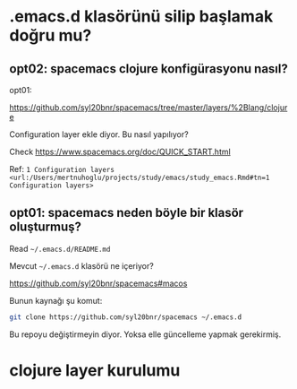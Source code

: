 
# .emacs.d klasörünü silip başlamak doğru mu?

## opt02: spacemacs clojure konfigürasyonu nasıl?

opt01: 

https://github.com/syl20bnr/spacemacs/tree/master/layers/%2Blang/clojure

Configuration layer ekle diyor. Bu nasıl yapılıyor?

Check https://www.spacemacs.org/doc/QUICK_START.html

Ref: `1 Configuration layers <url:/Users/mertnuhoglu/projects/study/emacs/study_emacs.Rmd#tn=1 Configuration layers>`

## opt01: spacemacs neden böyle bir klasör oluşturmuş?

Read `~/.emacs.d/README.md`

Mevcut `~/.emacs.d` klasörü ne içeriyor?

https://github.com/syl20bnr/spacemacs#macos

Bunun kaynağı şu komut:

``` bash
git clone https://github.com/syl20bnr/spacemacs ~/.emacs.d
``` 

Bu repoyu değiştirmeyin diyor. Yoksa elle güncelleme yapmak gerekirmiş.

# clojure layer kurulumu


